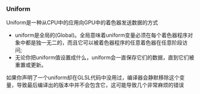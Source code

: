 ### Uniform

  Uniform是一种从CPU中的应用向GPU中的着色器发送数据的方式
  * uniform是全局的(Global)。全局意味着uniform变量必须在每个着色器程序对象中都是独一无二的，而且它可以被着色器程序的任意着色器在任意阶段访问;
  * 无论你把uniform值设置成什么，uniform会一直保存它们的数据，直到它们被重置或更新。
  
  
  如果你声明了一个uniform却在GLSL代码中没用过，编译器会静默移除这个变量，导致最后编译出的版本中并不会包含它，这可能导致几个非常麻烦的错误